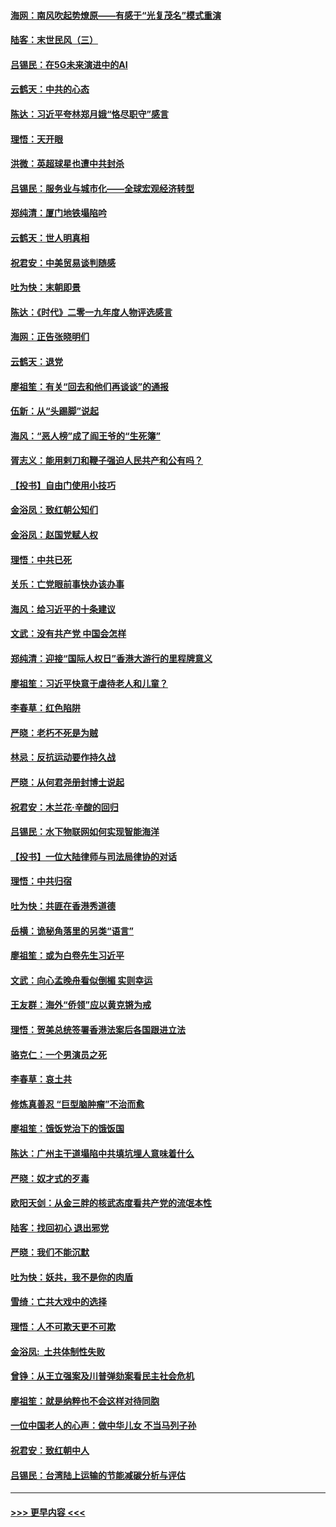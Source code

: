 #### [海网：南风吹起势燎原——有感于“光复茂名”模式重演](../pages/nsc993/n11732308.md?t=12192344) 
#### [陆客：末世民风（三）](../pages/nsc993/n11732211.md?t=12192344) 
#### [吕锡民：在5G未来演进中的AI](../pages/nsc993/n11730010.md?t=12192344) 
#### [云鹤天：中共的心态](../pages/nsc993/n11729906.md?t=12192344) 
#### [陈达：习近平夸林郑月娥“恪尽职守”感言](../pages/nsc993/n11729881.md?t=12192344) 
#### [理悟：天开眼](../pages/nsc993/n11729699.md?t=12192344) 
#### [洪微：英超球星也遭中共封杀](../pages/nsc993/n11727243.md?t=12192344) 
#### [吕锡民：服务业与城市化——全球宏观经济转型](../pages/nsc993/n11725845.md?t=12192344) 
#### [郑纯清：厦门地铁塌陷吟](../pages/nsc993/n11725813.md?t=12192344) 
#### [云鹤天：世人明真相](../pages/nsc993/n11725621.md?t=12192344) 
#### [祝君安：中美贸易谈判随感](../pages/nsc993/n11725609.md?t=12192344) 
#### [吐为快：末朝即景](../pages/nsc993/n11723365.md?t=12192344) 
#### [陈达：《时代》二零一九年度人物评选感言](../pages/nsc993/n11723337.md?t=12192344) 
#### [海网：正告张晓明们](../pages/nsc993/n11723228.md?t=12192344) 
#### [云鹤天：退党](../pages/nsc993/n11723056.md?t=12192344) 
#### [廖祖笙：有关“回去和他们再谈谈”的通报](../pages/nsc993/n11722442.md?t=12192344) 
#### [伍新：从“头踢脚”说起](../pages/nsc993/n11722429.md?t=12192344) 
#### [海风：“恶人榜”成了阎王爷的“生死簿”](../pages/nsc993/n11722272.md?t=12192344) 
#### [胥志义：能用剌刀和鞭子强迫人民共产和公有吗？](../pages/nsc993/n11720569.md?t=12192344) 
#### [【投书】自由门使用小技巧](../pages/nsc993/n11720180.md?t=12192344) 
#### [金浴凤：致红朝公知们](../pages/nsc993/n11720563.md?t=12192344) 
#### [金浴凤：赵国党赋人权](../pages/nsc993/n11720533.md?t=12192344) 
#### [理悟：中共已死](../pages/nsc993/n11720233.md?t=12192344) 
#### [关乐：亡党眼前事快办该办事](../pages/nsc993/n11719160.md?t=12192344) 
#### [海风：给习近平的十条建议](../pages/nsc993/n11717616.md?t=12192344) 
#### [文武：没有共产党 中国会怎样](../pages/nsc993/n11717584.md?t=12192344) 
#### [郑纯清：迎接“国际人权日”香港大游行的里程牌意义](../pages/nsc993/n11717417.md?t=12192344) 
#### [廖祖笙：习近平快意于虐待老人和儿童？](../pages/nsc993/n11715313.md?t=12192344) 
#### [李春草：红色陷阱](../pages/nsc993/n11715029.md?t=12192344) 
#### [严晓：老朽不死是为贼](../pages/nsc993/n11712910.md?t=12192344) 
#### [林忌：反抗运动要作持久战](../pages/nsc993/n11712623.md?t=12192344) 
#### [严晓：从何君尧册封博士说起](../pages/nsc993/n11712465.md?t=12192344) 
#### [祝君安：木兰花·辛酸的回归](../pages/nsc993/n11712381.md?t=12192344) 
#### [吕锡民：水下物联网如何实现智能海洋](../pages/nsc993/n11711158.md?t=12192344) 
#### [【投书】一位大陆律师与司法局律协的对话](../pages/nsc993/n11709675.md?t=12192344) 
#### [理悟：中共归宿](../pages/nsc993/n11710059.md?t=12192344) 
#### [吐为快：共匪在香港秀道德](../pages/nsc993/n11709979.md?t=12192344) 
#### [岳横：诡秘角落里的另类“语言”](../pages/nsc993/n11709792.md?t=12192344) 
#### [廖祖笙：或为白卷先生习近平](../pages/nsc993/n11708330.md?t=12192344) 
#### [文武：向心孟晚舟看似倒楣 实则幸运](../pages/nsc993/n11708236.md?t=12192344) 
#### [王友群：海外“侨领”应以黄克锵为戒](../pages/nsc993/n11706176.md?t=12192344) 
#### [理悟：贺美总统签署香港法案后各国跟进立法](../pages/nsc993/n11706853.md?t=12192344) 
#### [骆克仁：一个男演员之死](../pages/nsc993/n11706677.md?t=12192344) 
#### [李春草：哀土共](../pages/nsc993/n11706255.md?t=12192344) 
#### [修炼真善忍 “巨型脑肿瘤”不治而愈](../pages/nsc993/n11705340.md?t=12192344) 
#### [廖祖笙：饿饭党治下的饿饭国](../pages/nsc993/n11705085.md?t=12192344) 
#### [陈达：广州主干道塌陷中共填坑埋人意味着什么](../pages/nsc993/n11705046.md?t=12192344) 
#### [严晓：奴才式的歹毒](../pages/nsc993/n11704826.md?t=12192344) 
#### [欧阳天剑：从金三胖的核武态度看共产党的流氓本性](../pages/nsc993/n11702238.md?t=12192344) 
#### [陆客：找回初心 退出邪党](../pages/nsc993/n11702213.md?t=12192344) 
#### [严晓：我们不能沉默](../pages/nsc993/n11702110.md?t=12192344) 
#### [吐为快：妖共，我不是你的肉盾](../pages/nsc993/n11701366.md?t=12192344) 
#### [雪绮：亡共大戏中的选择](../pages/nsc993/n11699922.md?t=12192344) 
#### [理悟：人不可欺天更不可欺](../pages/nsc993/n11699657.md?t=12192344) 
#### [金浴凤:  土共体制性失败](../pages/nsc993/n11699361.md?t=12192344) 
#### [曾铮：从王立强案及川普弹劾案看民主社会危机](../pages/nsc993/n11699318.md?t=12192344) 
#### [廖祖笙：就是纳粹也不会这样对待同胞](../pages/nsc993/n11697658.md?t=12192344) 
#### [一位中国老人的心声：做中华儿女 不当马列子孙](../pages/nsc993/n11697525.md?t=12192344) 
#### [祝君安：致红朝中人](../pages/nsc993/n11697518.md?t=12192344) 
#### [吕锡民：台湾陆上运输的节能减碳分析与评估](../pages/nsc993/n11694983.md?t=12192344) 

----
#### [ >>> 更早内容 <<< ](../indexes/nsc993-earlier.md)
